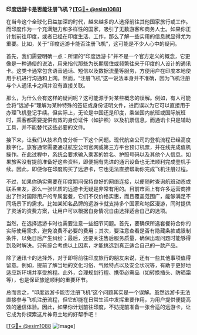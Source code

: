 **印度远游卡是否能注册飞机？[[TG💪+ @esim1088](https://t.me/s/esim1088)]**

在当今这个全球化日益加深的时代，越来越多的人选择前往其他国家旅行或工作。而印度作为一个充满魅力和多样性的国家，吸引了无数游客和商务人士。如果你正计划前往印度，或者已经在印度生活、工作，那么了解一些实用的信息就显得尤为重要。比如，关于“印度远游卡能否注册飞机”，这可能是不少人心中的疑问。

首先，我们需要明确一点：所谓的“印度远游卡”并不是一个官方定义的概念，它更像是一种通俗的说法，用来指代那些为长期居住或频繁往来于印度的人设计的通讯卡。这类卡通常包含语音通话、短信以及数据流量等服务，方便用户在印度本地使用手机进行沟通和上网。然而，“注册飞机”这一说法本身并不准确，因为飞机注册与个人通讯卡之间并没有直接关联。

那么，为什么会有这样的疑问呢？这可能源于对某些概念的误解。例如，有人可能会将“远游卡”理解为某种特殊的签证或身份证明文件，进而误以为它可以直接用于办理飞机登记手续。但实际上，无论是中国还是印度，乘坐国内航班或国际航班时，乘客都需要提供有效的身份证件（如护照）以及机票信息，而通讯卡只是辅助工具，并不能替代这些必要的文件。

接下来，让我们从技术角度分析一下这个问题。现代航空公司的登机流程已经高度数字化，旅客通常需要通过航空公司官网或第三方平台预订机票，并在线完成值机操作。在此过程中，系统会要求输入乘客的姓名、护照号码以及其他个人信息。如果旅客没有提前准备好这些资料，即便拥有先进的通讯设备也无法顺利完成登机手续。因此，即便你在印度购买了远游卡，它也无法直接帮助你完成飞机注册过程。

不过，如果你确实需要在印度期间保持良好的网络连接，以便随时查询航班动态或联系亲友，那么一张优质的远游卡无疑是非常有用的。目前市面上有许多运营商推出了针对国际用户的专属套餐，它们不仅价格实惠，而且覆盖范围广，能够满足不同场景下的需求。比如某知名品牌的远游卡就支持多个国家和地区漫游，同时提供了灵活的资费方案，让用户可以根据自身情况自由选择适合自己的选项。

当然，在选择远游卡时也需要注意一些细节问题。首先，要确保所选套餐符合你的实际使用需求，避免浪费不必要的费用；其次，要注意查看是否有隐藏条款或限制条件，以免日后产生纠纷；最后，还要关注售后服务质量，确保出现问题时能够得到及时解决。只有综合考虑以上因素，才能挑选到真正适合自己的一款产品。

除了通讯卡的选择外，对于即将前往印度旅行的朋友来说，还有一些其他事项值得留意。例如，提前了解当地的文化习俗、气候特点以及安全状况等，有助于更好地适应新环境并享受旅程。此外，合理规划行程、携带必需品（如转换插头、防晒霜等），也是保证旅途顺利的重要环节。

总而言之，“印度远游卡能否注册飞机”这个问题其实是一个误解。虽然远游卡无法直接参与飞机注册流程，但它却能在日常生活中发挥重要作用，为用户提供便捷高效的通信体验。因此，如果你计划前往印度，不妨提前准备一张合适的远游卡，让它成为你探索这片神奇土地的好帮手吧！

[[TG💪+ @esim1088](https://t.me/s/esim1088) ![Image](https://i.postimg.cc/4NQfJmqS/Snipaste-2025-05-13-00-14-12.png)]